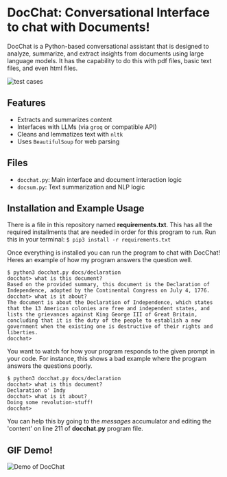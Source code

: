 # DocChat: Conversational Interface to chat with Documents!

DocChat is a Python-based conversational assistant that is designed to analyze, summarize, and extract insights from documents using large language models. It has the capability to do this with pdf files, basic text files, and even html files. 

![test cases](https://github.com/shaedelany/docchat/workflows/tests/badge.svg)

## Features
- Extracts and summarizes content
- Interfaces with LLMs (via `groq` or compatible API)
- Cleans and lemmatizes text with `nltk`
- Uses `BeautifulSoup` for web parsing 

## Files
- `docchat.py`: Main interface and document interaction logic
- `docsum.py`: Text summarization and NLP logic

## Installation and Example Usage
There is a file in this repository named **requirements.txt**. This has all the required installments that are needed in order for this program to run. Run this in your terminal:
```$ pip3 install -r requirements.txt```

Once everything is installed you can run the program to chat with DocChat! Heres an example of how my program answers the question well. 

```
$ python3 docchat.py docs/declaration
docchat> what is this document?
Based on the provided summary, this document is the Declaration of Independence, adopted by the Continental Congress on July 4, 1776.
docchat> what is it about?
The document is about the Declaration of Independence, which states that the 13 American colonies are free and independent states, and lists the grievances against King George III of Great Britain, concluding that it is the duty of the people to establish a new government when the existing one is destructive of their rights and liberties.
docchat>
```

You want to watch for how your program responds to the given prompt in your code. For instance, this shows a bad example where the program answers the questions poorly. 

```
$ python3 docchat.py docs/declaration
docchat> what is this document?
Declaration o' Indy
docchat> what is it about?
Doing some revolution-stuff!
docchat>
```

You can help this by going to the *messages* accumulator and editing the 'content' on line 211 of **docchat.py** program file.

## GIF Demo!

![Demo of DocChat](docs/docchat.gif)